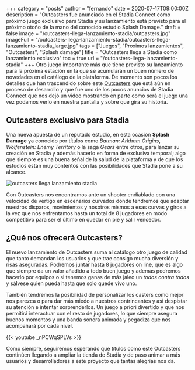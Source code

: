 +++
category = "posts"
author = "fernando"
date = 2020-07-17T09:00:00Z
description = "Outcasters fue anunciado en el Stadia Connect como próximo juego exclusivo para Stadia y su lanzamiento está previsto para el próximo otoño de la mano del conocido estudio Splash Damage."
draft = false
image = "/outcasters-llega-lanzamiento-stadia/outcasters.jpg"
imageFull = "/outcasters-llega-lanzamiento-stadia/outcasters-llega-lanzamiento-stadia_large.jpg"
tags = ["Juegos", "Proximos lanzamientos", "Outcasters", "Splash damage"]
title = "Outcasters llega a Stadia como lanzamiento exclusivo"
toc = true
url = "/outcasters-llega-lanzamiento-stadia"
+++
Otro juego importante más que tiene previsto su lanzamiento para la próxima estación en la que se acumularán un buen número de novedades en el catálogo de la plataforma. De momento son pocos los detalles que han trascendido sobre este <a class="u-anchor" href="/outcasters">Outcasters</a> que está aún en proceso de desarrollo y que fue uno de los pocos anuncios de Stadia Connect que nos dejó un vídeo mostrando en parte como será el juego una vez podamos verlo en nuestra pantalla y sobre que gira su historia.

## Outcasters exclusivo para Stadia

Una nueva apuesta de un reputado estudio, en esta ocasión **Splash Damage** ya conocido por títulos como *Batman: Arkham Origins*, *Wolfenstein: Enemy Territory* o la saga *Gears* entre otros, para lanzar su creación en Stadia y además hacerlo en forma de exclusiva temporal; algo que siempre es una buena señal de la salud de la plataforma y de que los estudios están muy contentos con las posibilidades que Stadia pone a su alcance.

<img class="u-borderImage u-lazyload lazyload" loading="lazy" data-src="/outcasters-llega-lanzamiento-stadia/outcasters-llega-lanzamiento-stadia-2.jpg" alt="outcasters llega lanzamiento stadia" title="outcasters llega lanzamiento stadia" />

Con Outcasters nos encontramos ante un shooter endiablado con una velocidad de vértigo en escenarios curvados donde tendremos que adaptar nuestros disparos, movimientos y nosotros mismos a esas curvas y giros a la vez que nos enfrentamos hasta un total de 8 jugadores en modo competitivo para ser el último en quedar en pie y salir vencedor.

## ¿Qué nos ofrecerá Outcasters?

El nuevo lanzamiento de Outcasters suma al catálogo otro juego de calidad que tanto demandan los usuarios y que trae consigo mucha diversión y risas aseguradas. Podremos juntar hasta 8 jugadores on line, que es algo que siempre da un valor añadido a todo buen juego y además podremos hacerlo por equipos o si tenemos ganas de más jaleo un *todos contra todos* y sálvese quien pueda hasta que solo quede vivo uno.

También tendremos la posibilidad de personalizar los casters como mejor nos parezca o para dar más miedo a nuestros contrincantes y así despistar su atención e intentar sorprenderlos. Un juego a priori divertido y que nos permitirá interactuar con el resto de jugadores, lo que siempre asegura buenos momentos y una banda sonora animada y pegadiza que nos acompañará por cada nivel.

<div class="u-youtube">
  {{< youtube _nPCWqSPLVs >}}
</div>

Como siempre, seguiremos esperando que títulos como este Outcasters continúen llegando a ampliar la tienda de Stadia y de paso animar a más usuarios y desarrolladores a este proyecto que tantas alegrías nos da.